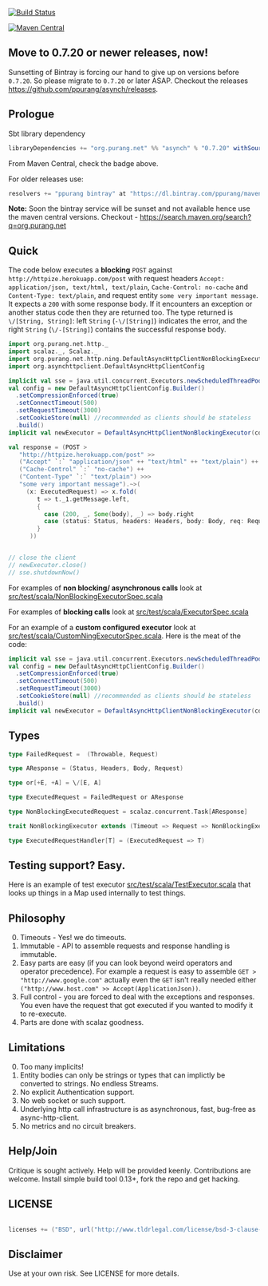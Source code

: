 [![Build Status](https://travis-ci.com/ppurang/asynch.svg?branch=master)](https://travis-ci.com/ppurang/asynch)

[![Maven Central](https://maven-badges.herokuapp.com/maven-central/org.purang.net/asynch_2.13/badge.svg)](https://maven-badges.herokuapp.com/maven-central/org.purang.net/asynch_2.13/badge.svg)

## Move to 0.7.20 or newer releases, now! 

Sunsetting of Bintray is forcing our hand to give up on versions before `0.7.20`. So please migrate to `0.7.20` or later ASAP. Checkout the releases https://github.com/ppurang/asynch/releases.    


## Prologue

Sbt library dependency 

```scala
libraryDependencies += "org.purang.net" %% "asynch" % "0.7.20" withSources()
```
From Maven Central, check the badge above.

For older releases use:

```scala
resolvers += "ppurang bintray" at "https://dl.bintray.com/ppurang/maven"
```
<b>Note:</b> Soon the bintray service will be sunset and not available hence use the maven central versions. Checkout - https://search.maven.org/search?q=org.purang.net


## Quick

The code below executes a **blocking** `POST` against `http://httpize.herokuapp.com/post` with request headers `Accept: application/json, text/html, text/plain`,  `Cache-Control: no-cache` and `Content-Type: text/plain`, and request entity `some very important message`. It expects a `200` with some response body. If it encounters an exception or another status code then they are returned too. The type returned is `\/[String, String]`: left `String` (`-\/[String]`) indicates the error, and the right `String` (`\/-[String]`)  contains the successful response body.


```scala
import org.purang.net.http._
import scalaz._, Scalaz._
import org.purang.net.http.ning.DefaultAsyncHttpClientNonBlockingExecutor
import org.asynchttpclient.DefaultAsyncHttpClientConfig

implicit val sse = java.util.concurrent.Executors.newScheduledThreadPool(2)
val config = new DefaultAsyncHttpClientConfig.Builder()
  .setCompressionEnforced(true)
  .setConnectTimeout(500)
  .setRequestTimeout(3000)
  .setCookieStore(null) //recommended as clients should be stateless
  .build()
implicit val newExecutor = DefaultAsyncHttpClientNonBlockingExecutor(config)

val response = (POST >
   "http://httpize.herokuapp.com/post" >>
   ("Accept" `:` "application/json" ++ "text/html" ++ "text/plain") ++
   ("Cache-Control" `:` "no-cache") ++
   ("Content-Type" `:` "text/plain") >>>
   "some very important message").~>(
     (x: ExecutedRequest) => x.fold(
        t => t._1.getMessage.left,
        {
          case (200, _, Some(body), _) => body.right
          case (status: Status, headers: Headers, body: Body, req: Request) => status.toString.left
        }
      ))


// close the client
// newExecutor.close()
// sse.shutdownNow()
```

For examples of **non blocking/ asynchronous calls** look at  [src/test/scala/NonBlockingExecutorSpec.scala](https://github.com/ppurang/asynch/blob/master/src/test/scala/NonBlockingExecutorSpec.scala)

For examples of **blocking calls** look at  [src/test/scala/ExecutorSpec.scala](https://github.com/ppurang/asynch/blob/master/src/test/scala/ExecutorSpec.scala)

For an example of a **custom configured executor** look at [src/test/scala/CustomNingExecutorSpec.scala](https://github.com/ppurang/asynch/blob/master/src/test/scala/CustomNingExecutorSpec.scala). Here is the meat of the code:


```scala
implicit val sse = java.util.concurrent.Executors.newScheduledThreadPool(2)
val config = new DefaultAsyncHttpClientConfig.Builder()
  .setCompressionEnforced(true)
  .setConnectTimeout(500)
  .setRequestTimeout(3000)
  .setCookieStore(null) //recommended as clients should be stateless
  .build()
implicit val newExecutor = DefaultAsyncHttpClientNonBlockingExecutor(config)
```

## Types


```scala
type FailedRequest =  (Throwable, Request)

type AResponse = (Status, Headers, Body, Request)

type or[+E, +A] = \/[E, A]

type ExecutedRequest = FailedRequest or AResponse

type NonBlockingExecutedRequest = scalaz.concurrent.Task[AResponse]

trait NonBlockingExecutor extends (Timeout => Request => NonBlockingExecutedRequest)

type ExecutedRequestHandler[T] = (ExecutedRequest => T)
```

## Testing support? Easy.

Here is an example of test executor [src/test/scala/TestExecutor.scala](https://github.com/ppurang/asynch/blob/master/src/test/scala/TestExecutor.scala)
 that looks up things in a Map used internally to test things.


## Philosophy

0. Timeouts - Yes! we do timeouts.
1. Immutable - API to assemble requests and response handling is immutable.
2. Easy parts are easy (if you can look beyond weird operators and operator precedence). For example a request is easy to assemble
`GET > "http://www.google.com"` actually even the `GET` isn't really needed either `("http://www.host.com" >> Accept(ApplicationJson))`.
3. Full control -  you are forced to deal with the exceptions and responses. You even have the request that got executed if you wanted to modify it to re-execute.
4. Parts are done with scalaz goodness.


## Limitations

0. Too many implicits!
1. Entity bodies can only be strings or types that can implictly be converted to strings. No endless Streams.
2. No explicit Authentication support.
3. No web socket or such support.
4. Underlying http call infrastructure is as asynchronous, fast, bug-free as async-http-client.
5. No metrics and no circuit breakers.


## Help/Join

Critique is sought actively. Help will be provided keenly. Contributions are welcome. Install simple build tool 0.13+, fork the repo and get hacking.


## LICENSE

```scala

licenses += ("BSD", url("http://www.tldrlegal.com/license/bsd-3-clause-license-%28revised%29"))

```

## Disclaimer

Use at your own risk. See LICENSE for more details.
